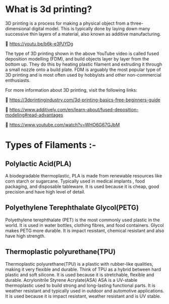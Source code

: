 
What is 3d printing?
======================

3D printing is a process for making a physical object from a three-dimensional digital model. This is typically done by laying down many successive thin layers of a material, also known as additive manufacturing.

	 https://youtu.be/b6k-e3PJYDg

The type of 3D printing shown in the above YouTube video is called fused deposition modelling (FDM), and build objects layer by layer from the bottom up. They do this by heating plastic filament and extruding it through a small nozzle onto a build plate. FDM is arguably the most popular type of 3D printing and is most often used by hobbyists and other non-commercial enthusiasts.

For more information about 3D printing, visit the following links:

	https://3dprintingindustry.com/3d-printing-basics-free-beginners-guide

	https://www.additively.com/en/learn-about/fused-deposition-modeling#read-advantages

	https://www.youtube.com/watch?v=WHO6G67GJbM

Types of Filaments :-
=====================

Polylactic Acid(PLA)
--------------------
A biodegradable thermoplastic, PLA is made from renewable resources like corn starch or sugarcane. Typically used in medical implants , food packaging, and disposable tableware.
It is used because it is cheap, good precision and have high level of detail.

Polyethylene Terephthalate Glycol(PETG)
---------------------------------------
Polyethylene terephthalate (PET) is the most commonly used plastic in the world. It is used in water bottles, clothing fibres, and food containers. Glycol makes PETG more durable.
It is impact resistant, chemical resistant and also have high strength.

Thermoplastic polyurethane(TPU)
-------------------------------
Thermoplastic polyurethane(TPU) is a plastic with rubber-like qualities, making it very flexible and durable. Think of TPU as a hybrid between hard plastic and soft silicone.
It is used because it is stretchable, flexible and durable.
Acrylonitrile Styrene Acrylate(ASA)
ASA is a UV-stable thermoplastic used to build strong and long-lasting functional parts. It is weather resistant and typically used in outdoor and automotive applications.
It is used because it is impact resistant, weather resistant and is UV stable.


 

 


 
